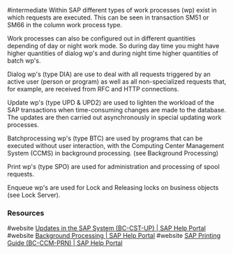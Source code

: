 #intermediate 
Within SAP different types of work processes (wp) exist in which requests are executed. This can be seen in transaction SM51 or SM66 in the column work process type. 

Work processes can also be configured out in different quantities depending of day or night work mode. So during day time you might have higher quantities of dialog wp's and during night time higher quantities of batch wp's.

Dialog wp's (type DIA) are use to deal with all requests triggered by an active user (person or program) as well as all non-specialized requests that, for example, are received from RFC and HTTP connections. 

Update wp's  (type UPD & UPD2) are used to lighten the workload of the SAP transactions when time-consuming changes are made to the database. The updates are then carried out asynchronously in special updating work processes. 

Batchprocessing wp's (type BTC) are used by programs that can be executed without user interaction, with the Computing Center Management System (CCMS) in background processing. (see Background Processing)

Print wp's (type SPO) are used for administration and processing of spool requests.

Enqueue wp's are used for Lock and Releasing locks on business objects (see Lock Server).
### Resources
#website [Updates in the SAP System (BC-CST-UP) | SAP Help Portal](https://help.sap.com/docs/ABAP_PLATFORM_NEW/979cf1522d164bf7a781796efd8850ee/f334243e8f2b4e6fb9080b6c6a7ee41b.html?locale=en-US)
#website [Background Processing | SAP Help Portal](https://help.sap.com/docs/ABAP_PLATFORM_NEW/b07e7195f03f438b8e7ed273099d74f3/4b26e702f89c74fee10000000a421937.html?locale=en-US)
#website [SAP Printing Guide (BC-CCM-PRN) | SAP Help Portal](https://help.sap.com/docs/ABAP_PLATFORM_NEW/290ce8983cbc4848a9d7b6f5e77491b9/4ea6932d50ba25d0e10000000a421937.html?locale=en-US)